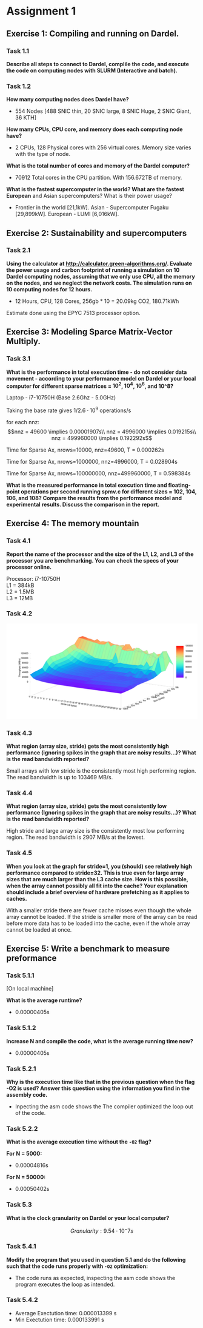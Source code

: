 # Assignment 1

## Exercise 1: Compiling and running on Dardel. 

### Task 1.1
**Describe all steps to connect to Dardel, complile the code, and execute the 
code on computing nodes with SLURM (Interactive and batch).**

### Task 1.2

**How many computing nodes does Dardel have?**
- 554 Nodes [488 SNIC thin, 20 SNIC large, 8 SNIC Huge, 2 SNIC Giant, 36 KTH]

**How many CPUs, CPU core, and memory does each computing node have?**
- 2 CPUs, 128 Physical cores with 256 virtual cores. Memory size varies with the type of node.

**What is the total number of cores and memory of the Dardel computer?**
- 70912 Total cores in the CPU partition. With 156.672TB of memory.  

**What is the fastest supercomputer in the world? What are the fastest European**
and Asian supercomputers? What is their power usage?
- Frontier in the world [21,1kW]. Asian - Supercomputer Fugaku [29,899kW]. European - LUMI [6,016kW].  

## Exercise 2: Sustainability and supercomputers

### Task 2.1
**Using the calculator at http://calculator.green-algorithms.org/. Evaluate the 
power usage and carbon footprint of running a simulation on 10 Dardel computing 
nodes, assuming that we only use CPU, all the memory on the nodes, and we 
neglect the network costs. The simulation runs on 10 computing nodes for 
12 hours.**

- 12 Hours, CPU, 128 Cores, 256gb * 10 =  20.09kg CO2, 180.71kWh

Estimate done using the EPYC 7513 processor option. 

## Exercise 3: Modeling Sparce Matrix-Vector Multiply. 

### Task 3.1
**What is the performance in total execution time - do not consider data 
movement - according to your performance model on Dardel or your local 
computer for different sparse matrices = $10^2$, $10^4$, $10^6$, and 10^8?**

Laptop - i7-10750H (Base 2.6Ghz - 5.0GHz)

Taking the base rate gives $1 / 2.6 \cdot 10^9$ operations/s

for each nnz:
    $$nnz = 49600 \implies 0.00001907s\\
    nnz = 4996000 \implies 0.019215s\\
    nnz = 499960000 \implies 0.192292s$$




Time for Sparse Ax, nrows=10000, nnz=49600, T = 0.000262s

Time for Sparse Ax, nrows=1000000, nnz=4996000, T = 0.028904s

Time for Sparse Ax, nrows=100000000, nnz=499960000, T = 0.598384s

**What is the measured performance in total execution time and floating-point 
operations per second running spmv.c for different sizes = 102, 104, 106, 
and 108? Compare the results from the performance model and experimental 
results. Discuss the comparison in the report.**


## Exercise 4: The memory mountain

### Task 4.1 
**Report the name of the processor and the size of the L1, L2, and L3 of the processor you are benchmarking. You can check the specs of your processor online.**

Processor: i7-10750H \
L1 = 384kB \
L2 = 1.5MB  
L3 = 12MB  

### Task 4.2

![Memory Mountain](./memory_mountain.png)

### Task 4.3
**What region (array size, stride) gets the most consistently high performance (ignoring spikes in the graph that are noisy results...)? What is the read bandwidth reported?**

Small arrays with low stride is the consistently most high performing region. The read bandwidth is up to 103469 MB/s.


### Task 4.4
**What region (array size, stride) gets the most consistently low performance (Ignoring spikes in the graph that are noisy results...)? What is the read bandwidth reported?**

High stride and large array size is the consistently most low performing region. The read bandwidth is 2907 MB/s at the lowest.

### Task 4.5
**When you look at the graph for stride=1, you (should) see relatively high 
performance compared to stride=32. This is true even for large array sizes 
that are much larger than the L3 cache size. How is this possible, when the 
array cannot possibly all fit into the cache? Your explanation should include 
a brief overview of hardware prefetching as it applies to caches.**

With a smaller stride there are fewer cache misses even though the whole array cannot  be loaded. If the stride is smaller more of the array can be read before more data has to be loaded into the cache, even if the whole array cannot be loaded at once.


## Exercise 5: Write a benchmark to measure preformance
### Task 5.1.1
[On local machine]

**What is the average runtime?**
- 0.00000405s

### Task 5.1.2
**Increase N and compile the code, what is the average running time now?**
- 0.00000405s

### Task 5.2.1
**Why is the execution time like that in the previous question when the flag -O2
is used? Answer this question using the information you find in the assembly code.**

- Inpecting the asm code shows the The compiler optimized the loop out of the code.  

### Task 5.2.2
**What is the average execution time without the `-O2` flag?**

**For N = 5000:**
- 0.00004816s 

**For N = 50000:**
- 0.00050402s

### Task 5.3
**What is the clock granularity on Dardel or your local computer?**

$$ Granularity: 9.54 \cdot 10^-7s $$


### Task 5.4.1
**Modify the program that you used in question 5.1 and do the following such that the code runs properly with `-O2` optimization:**

- The code runs as expected, inspecting the asm code shows the program executes the loop as intended.

### Task 5.4.2
- Average Exectution time: 0.000013399 s
- Min Exectution time: 0.000133991 s



